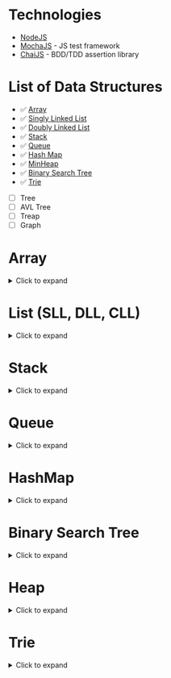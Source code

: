 # Technologies

-   [NodeJS](https://nodejs.org/en/)
-   [MochaJS](https://mochajs.org/) - JS test framework
-   [ChaiJS](https://www.chaijs.com/) - BDD/TDD assertion library

# List of Data Structures

-   ✅ [Array](https://github.com/FieridNeil/Data-Structure/tree/master/JavaScript#array)
-   ✅ [Singly Linked List](https://github.com/FieridNeil/Data-Structure/tree/master/JavaScript#list-sll-dll-cll)
-   ✅ [Doubly Linked List](https://github.com/FieridNeil/Data-Structure/tree/master/JavaScript#list-sll-dll-cll)
-   ✅ [Stack](https://github.com/FieridNeil/Data-Structure/tree/master/JavaScript#stack)
-   ✅ [Queue](https://github.com/FieridNeil/Data-Structure/tree/master/JavaScript#queue)
-   ✅ [Hash Map](https://github.com/FieridNeil/Data-Structure/tree/master/JavaScript#hashmap)
-   ✅ [MinHeap](https://github.com/FieridNeil/Data-Structure/tree/master/JavaScript#heap)
-   ✅ [Binary Search Tree](https://github.com/FieridNeil/Data-Structure/tree/master/JavaScript#binary-search-tree)
-   ✅ [Trie](https://github.com/FieridNeil/Data-Structure/tree/master/JavaScript#trie)
-   [ ] Tree
-   [ ] AVL Tree
-   [ ] Treap
-   [ ] Graph

# Array

<details><summary>Click to expand</summary>  
        
### Description:

-   Used to store objects in a continguous space in memory
-   Length: the number of elements currently in the array
-   Capacity: the TOTAL number of elements the array can have
-   Might have to increase capacity when length = capacity

### Time complexity:

| Operation | Time Complexity |
| --------- | :-------------: |
| 🔑 Access |      O(1)       |
| 🔎 Search |      O(n)       |
| ➕ Insert |      O(n)       |
| ➖ Delete |      O(n)       |

### Use case:

-   Very quick to access an element within an array if the position is known
-   Collect and store data of the same type
-   Foundation data structure that is used by other data structures
</details>

# List (SLL, DLL, CLL)

<details><summary>Click to expand</summary>  
        
### Description:

-   Used to store objects in a random places in memory
-   Length: the number of elements currently in the linked list
-   No need to increase capcity

### Time complexity:

| Operation | Time Complexity | Notes                                |
| --------- | :-------------: | ------------------------------------ |
| 🔑 Access |      O(n)       |                                      |
| 🔎 Search |      O(n)       |                                      |
| ➕ Insert |      O(1)       | assuming insert front/back           |
| ➖ Delete |      O(1)       | assuming we found the node to delete |

### Use case:

-   Quick insert and delete operation if have a reference to location
-   Useful when a lot of insertions and deletions but not a lot of look up
-   Splitting and joining lists
-   No reallocation issue like array
-   Used to implement queue (DLL) or stack (SLL)
-   Media playlist looping (CLL)
</details>

# Stack

<details><summary>Click to expand</summary>  
        
### Description

-   Last In First Out

### Time complexity:

| Operation | Time Complexity | Notes                                        |
| --------- | :-------------: | -------------------------------------------- |
| 🔑 Access |      O(1)       | assuming accessing only from top (or bottom) |
| 🔎 Search |      O(n)       |                                              |
| ➕ Insert |      O(1)       |                                              |
| ➖ Delete |      O(1)       |                                              |

### Use case:

-   Bracket matching problem, testing symmetry
-   Reversing order
-   Undo/Redo command
-   Function recursion (the stack!!)
-   Keep track of most recently used/viewed
-   Convert notation (infix to postfix)
-   Back tracking algorithms
</details>

# Queue

<details><summary>Click to expand</summary>  
        
### Description:

-   First In First Out

### Time complexity:

| Operation | Time Complexity | Notes                                   |
| --------- | :-------------: | --------------------------------------- |
| 🔑 Access |      O(1)       | assuming only accessing from front/back |
| 🔎 Search |      O(n)       |                                         |
| ➕ Insert |      O(1)       |                                         |
| ➖ Delete |      O(1)       |                                         |

### Use case:

-   Manage threads in multithreading
-   Implement queuing system
-   Priority queues
-   Message queue
-   Scheduling
</details>

# HashMap

<details><summary>Click to expand</summary>  
        
### Description:

-   Dictionary type of data structure
-   Store key, value pair data

### Time complexity:

| Operation | Time Complexity | Notes                 |
| --------- | :-------------: | --------------------- |
| 🔑 Access |      O(1)       | assuming no collision |
| 🔎 Search |      O(1)       | assuming no collision |
| ➕ Insert |      O(1)       | assuming no collision |
| ➖ Delete |      O(1)       | assuming no collision |

### Use case:

-   Implement associative array
-   Quick lookup data structure
</details>

# Binary Search Tree

<details><summary>Click to expand</summary>  
        
### Description:

-   Each node can have a maximum of 2 children, left and right
-   Does not need to be balanced
-   Left child value < parent value < right child value
-   Preorder traversal: read parent nodes first then read left nodes and then right nodes (P-L-R)
-   Inorder traversal: read all the left child first then read parent node then right nodes (L-P-R)
-   Postorder traverssal: read all the left child and then right child then parent (L-R-P)

### Time complexity:

| Operation | Time Complexity | Notes |
| --------- | :-------------: | ----- |
| 🔑 Access |    O(log n)     |       |
| 🔎 Search |    O(log n)     |       |
| ➕ Insert |    O(log n)     |       |
| ➖ Delete |    O(log n)     |       |

Note: The above operations can be all log n if the input is sorted (ie. 1,2,3,4,5,6)

### Use case:

-   Fast when searching
-   Used in Huffman Coding Algorithm
-   Used to implement multilevel indexing in database
-   Implement routing table in router
-   Data compression
</details>

# Heap

<details><summary>Click to expand</summary>  
        
### Description:

-   There are a maximum of 2 child nodes for any given node
-   All levels of tree must be completely filled, except the last level
-   Nodes must be filled from left to right.
-   For min heap: the child nodes have to have larger value than their parent
-   For max heap: the child nodes have to have smaller value than their parent
-   For a node i, to get the left child use: 2i + 1, right child use: 2i + 2
-   For a node i, to get to the parent use: floor(i / 2)

### Time complexity:

| Operation | Time Complexity | Notes |
| --------- | :-------------: | ----- |
| 🔑 Find min  |      O(1)       |       |
| 🔎 Search    |      O(n)       |       |
| ➕ Insert |    O(log n)     |       |
| ➖ Delete |    O(log n)     |       |

### Use case:

-   Priority queue, scheduler
-   Instant access to min/max node
</details>

# Trie

<details><summary>Click to expand</summary>  
        
### Description:

-   A type of n-ary tree
-   Each node stores a letter of a word in the alphabet, or string
-   Quick search, insert, and delete
-   Faster alternative to hash table since there's no hash function to compute and no collision and BST
-   Not memory efficient

### Time complexity:

| Operation | Time Complexity | Notes |
| --------- | :-------------: | ----- |
| 🔑 Access |      O(n)       |       |
| 🔎 Search |      O(n)       |       |
| ➕ Insert |      O(n)       |       |
| ➖ Delete |      O(n)       |       |

### Use case:

-   Store predictive text or autocomplete words
-   Spell checker
-   Lexicographic sorting using preorder traversal
-   Longest prefix matching (in router)
-   Detect string pattern/most used word
</details>
